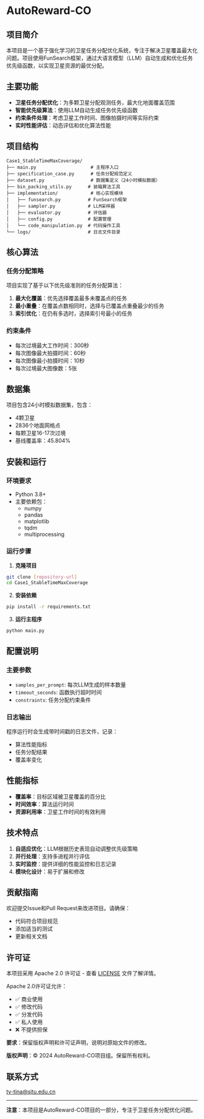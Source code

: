 # AutoReward-CO

## 项目简介

本项目是一个基于强化学习的卫星任务分配优化系统，专注于解决卫星覆盖最大化问题。项目使用FunSearch框架，通过大语言模型（LLM）自动生成和优化任务优先级函数，以实现卫星资源的最优分配。

## 主要功能

- **卫星任务分配优化**：为多颗卫星分配观测任务，最大化地面覆盖范围
- **智能优先级算法**：使用LLM自动生成任务优先级函数
- **约束条件处理**：考虑卫星工作时间、图像拍摄时间等实际约束
- **实时性能评估**：动态评估和优化算法性能

## 项目结构

```
Case1_StableTimeMaxCoverage/
├── main.py                    # 主程序入口
├── specification_case.py      # 任务分配规范定义
├── dataset.py                 # 数据集定义（24小时模拟数据）
├── bin_packing_utils.py      # 装箱算法工具
├── implementation/            # 核心实现模块
│   ├── funsearch.py          # FunSearch框架
│   ├── sampler.py            # LLM采样器
│   ├── evaluator.py          # 评估器
│   ├── config.py             # 配置管理
│   └── code_manipulation.py  # 代码操作工具
└── logs/                     # 日志文件目录
```

## 核心算法

### 任务分配策略

项目实现了基于以下优先级准则的任务分配算法：

1. **最大化覆盖**：优先选择覆盖最多未覆盖点的任务
2. **最小重叠**：在覆盖点数相同时，选择与已覆盖点重叠最少的任务
3. **索引优化**：在仍有多选时，选择索引号最小的任务

### 约束条件

- 每次过境最大工作时间：300秒
- 每次图像最大拍摄时间：60秒
- 每次图像最小拍摄时间：10秒
- 每次过境最大图像数：5张

## 数据集

项目包含24小时模拟数据集，包含：
- 4颗卫星
- 2836个地面网格点
- 每颗卫星16-17次过境
- 基线覆盖率：45.804%

## 安装和运行

### 环境要求

- Python 3.8+
- 主要依赖包：
  - numpy
  - pandas
  - matplotlib
  - tqdm
  - multiprocessing

### 运行步骤

1. **克隆项目**
```bash
git clone [repository-url]
cd Case1_StableTimeMaxCoverage
```

2. **安装依赖**
```bash
pip install -r requirements.txt
```

3. **运行主程序**
```bash
python main.py
```

## 配置说明

### 主要参数

- `samples_per_prompt`: 每次LLM生成的样本数量
- `timeout_seconds`: 函数执行超时时间
- `constraints`: 任务分配约束条件

### 日志输出

程序运行时会生成带时间戳的日志文件，记录：
- 算法性能指标
- 任务分配结果
- 覆盖率变化

## 性能指标

- **覆盖率**：目标区域被卫星覆盖的百分比
- **时间效率**：算法运行时间
- **资源利用率**：卫星工作时间的有效利用

## 技术特点

1. **自适应优化**：LLM根据历史表现自动调整优先级策略
2. **并行处理**：支持多进程并行评估
3. **实时监控**：提供详细的性能监控和日志记录
4. **模块化设计**：易于扩展和修改

## 贡献指南

欢迎提交Issue和Pull Request来改进项目。请确保：
- 代码符合项目规范
- 添加适当的测试
- 更新相关文档

## 许可证

本项目采用 Apache 2.0 许可证 - 查看 [LICENSE](LICENSE) 文件了解详情。

Apache 2.0许可证允许：
- ✅ 商业使用
- ✅ 修改代码
- ✅ 分发代码
- ✅ 私人使用
- ❌ 不提供担保

**要求**：保留版权声明和许可证声明，说明对原始文件的修改。

**版权声明**：© 2024 AutoReward-CO项目组。保留所有权利。

## 联系方式

ty-tina@sjtu.edu.cn

---

**注意**：本项目是AutoReward-CO项目的一部分，专注于卫星任务分配优化问题。 